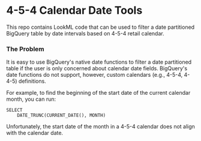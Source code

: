 # 4-5-4 Calendar Date Tools

This repo contains LookML code that can be used to filter a date partitioned BigQuery table by date intervals based on 
4-5-4 retail calendar. 

### The Problem
It is easy to use BigQuery's native date functions to filter a date partitioned table if the user is only concerned about
calendar date fields. BigQuery's date functions do not support, however, custom calendars (e.g., 4-5-4, 4-4-5) definitions.

For example, to find the beginning of the start date of the current calendar month, you can run:
```buildoutcfg
SELECT
    DATE_TRUNC(CURRENT_DATE(), MONTH)
```

Unfortunately, the start date of the month in a 4-5-4 calendar does not align with the calendar date. 